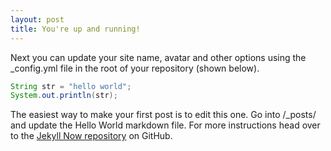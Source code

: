 ```yaml
---
layout: post
title: You're up and running!
---
```


Next you can update your site name, avatar and other options using the _config.yml file in the root of your repository (shown below).



```java
String str = "hello world";
System.out.println(str);
```


The easiest way to make your first post is to edit this one. Go into /_posts/ and update the Hello World markdown file. For more instructions head over to the [Jekyll Now repository](https://github.com/barryclark/jekyll-now) on GitHub.

